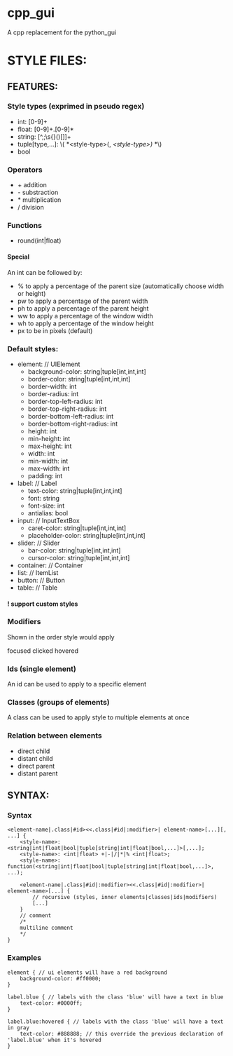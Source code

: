 # cpp_gui
A cpp replacement for the python_gui


# STYLE FILES:

## FEATURES:
### Style types (exprimed in pseudo regex)
- int: [0-9]+
- float: [0-9]+\.[0-9]\*
- string: [^,;\s{}()[]]+
- tuple[type,...]: \\( *\<style-type\>(, *\<style-type\>)* *\\)
- bool

### Operators
- \+ addition
- \- substraction
- \* multiplication
- \/ division

### Functions
- round(int|float)

#### Special
An int can be followed by:
 - % to apply a percentage of the parent size (automatically choose width or height)
 - pw to apply a percentage of the parent width
 - ph to apply a percentage of the parent height
 - ww to apply a percentage of the window width
 - wh to apply a percentage of the window height
 - px to be in pixels (default)

### Default styles:
- element: // UIElement
    - background-color: string|tuple[int,int,int]
    - border-color: string|tuple[int,int,int]
    - border-width: int
    - border-radius: int
    - border-top-left-radius: int
    - border-top-right-radius: int
    - border-bottom-left-radius: int
    - border-bottom-right-radius: int
    - height: int
    - min-height: int
    - max-height: int
    - width: int
    - min-width: int
    - max-width: int
    - padding: int
- label: // Label
    - text-color: string|tuple[int,int,int]
    - font: string
    - font-size: int
    - antialias: bool
- input: // InputTextBox
    - caret-color: string|tuple[int,int,int]
    - placeholder-color: string|tuple[int,int,int]
- slider: // Slider
    - bar-color: string|tuple[int,int,int]
    - cursor-color: string|tuple[int,int,int]
- container: // Container
- list: // ItemList
- button: // Button
- table: // Table

#### ! support custom styles

### Modifiers
Shown in the order style would apply

focused
clicked
hovered

### Ids (single element)
An id can be used to apply to a specific element

### Classes (groups of elements)
A class can be used to apply style to multiple elements at once

### Relation between elements
- direct child
- distant child
- direct parent
- distant parent

## SYNTAX:

### Syntax

```
<element-name|.class|#id><<.class|#id|:modifier>| element-name>[...][, ...] { 
    <style-name>: <string|int|float|bool|tuple[string|int|float|bool,...]>[,...];
    <style-name>: <int|float> +|-|/|*|% <int|float>;
    <style-name>: function(<string|int|float|bool|tuple[string|int|float|bool,...]>, ...);

    <element-name|.class|#id|:modifier><<.class|#id|:modifier>| element-name>[...] {
        // recursive (styles, inner elements|classes|ids|modifiers)
        [...]
    }
    // comment
    /*
    multiline comment
    */
}
```

### Examples
```
element { // ui elements will have a red background
    background-color: #ff0000;
}

label.blue { // labels with the class 'blue' will have a text in blue
    text-color: #0000ff;
}

label.blue:hovered { // labels with the class 'blue' will have a text in gray
    text-color: #888888; // this override the previous declaration of 'label.blue' when it's hovered
}
```